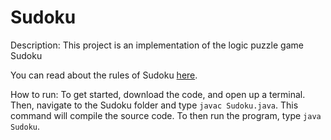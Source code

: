 # Sudoku
Description:
This project is an implementation of the logic puzzle game Sudoku

You can read about the rules of Sudoku [here](https://en.wikipedia.org/wiki/Sudoku).

How to run:
To get started, download the code, and open up a terminal. Then, navigate to the Sudoku folder and type
`javac Sudoku.java`. This command will compile the source code. To then run the program, type `java Sudoku`.

